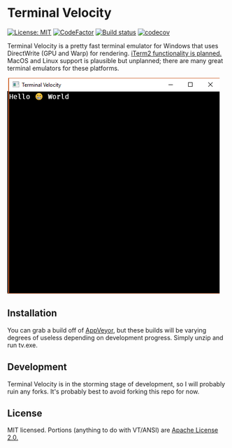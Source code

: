 # Terminal Velocity

[![License: MIT](https://img.shields.io/badge/License-MIT-yellow.svg)](https://opensource.org/licenses/MIT)
[![CodeFactor](https://www.codefactor.io/repository/github/jcdickinson/tv/badge)](https://www.codefactor.io/repository/github/jcdickinson/tv)
[![Build status](https://ci.appveyor.com/api/projects/status/nafkyr53vnowbmxa?svg=true)](https://ci.appveyor.com/project/jcdickinson/tv)
[![codecov](https://codecov.io/gh/jcdickinson/tv/branch/master/graph/badge.svg)](https://codecov.io/gh/jcdickinson/tv)

Terminal Velocity is a pretty fast terminal emulator for Windows that uses DirectWrite (GPU and Warp) for rendering. [iTerm2 functionality is planned.](https://github.com/jcdickinson/tv/issues?q=is%3Aissue+is%3Aopen+label%3Aiterm2-parity) MacOS and Linux support is plausible but unplanned; there are many great terminal emulators for these platforms.

![Extremely Functional Terminal](tv.png)

## Installation

You can grab a build off of [AppVeyor](https://ci.appveyor.com/project/jcdickinson/tv/build/artifacts), but these builds will be varying degrees of useless depending on development progress. Simply unzip and run tv.exe.

## Development

Terminal Velocity is in the storming stage of development, so I will probably ruin any forks. It's probably best to avoid forking this repo for now.

## License

MIT licensed. Portions (anything to do with VT/ANSI) are [Apache License 2.0.](https://github.com/jwilm/alacritty/blob/master/LICENSE-APACHE)